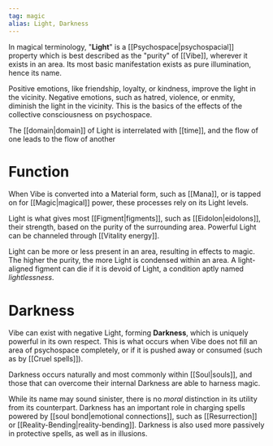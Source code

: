 ```yaml
---
tag: magic
alias: Light, Darkness
---
```

In magical terminology, "**Light**" is a [[Psychospace|psychospacial]] property which is best described as the "purity" of [[Vibe]], wherever it exists in an area. Its most basic manifestation exists as pure illumination, hence its name.

Positive emotions, like friendship, loyalty, or kindness, improve the light in the vicinity. Negative emotions, such as hatred, violence, or enmity, diminish the light in the vicinity. This is the basics of the effects of the collective consciousness on psychospace.

The [[domain|domain]] of Light is interrelated with [[time]], and the flow of one leads to the flow of another

# Function
When Vibe is converted into a Material form, such as [[Mana]], or is tapped on for [[Magic|magical]] power, these processes rely on its Light levels. 

Light is what gives most [[Figment|figments]], such as [[Eidolon|eidolons]], their strength, based on the purity of the surrounding area. Powerful Light can be channeled through [[Vitality energy]]. 

Light can be more or less present in an area, resulting in effects to magic. The higher the purity, the more Light is condensed within an area. A light-aligned figment can die if it is devoid of Light, a condition aptly named *lightlessness*.

# Darkness
Vibe can exist with negative Light, forming **Darkness**, which is uniquely powerful in its own respect. This is what occurs when Vibe does not fill an area of psychospace completely, or if it is pushed away or consumed (such as by [[Cruel spells]]).

Darkness occurs naturally and most commonly within [[Soul|souls]], and those that can overcome their internal Darkness are able to harness magic. 

While its name may sound sinister, there is no *moral* distinction in its utility from its counterpart. Darkness has an important role in charging spells powered by [[soul bond|emotional connections]], such as [[Resurrection]] or [[Reality-Bending|reality-bending]]. Darkness is also used more passively in protective spells, as well as in illusions.